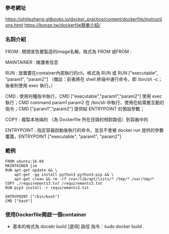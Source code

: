 ### 參考網址
https://philipzheng.gitbooks.io/docker_practice/content/dockerfile/instructions.html
https://bonze.tw/dockerfile簡單介紹/

### 名詞介紹
FROM : 開頭宣告要製造的image名稱，格式為 FROM <image>或FROM <image>:<tag>

MAINTAINER : 維護者信息

RUN : 放置要在container內部執行的cli，格式為 RUN <command> 或 RUN ["executable", "param1", "param2"] （備註：前者將在 shell 終端中運行命令，即 /bin/sh -c；後者則使用 exec 執行。）

CMD : 使用何種指令執行，CMD ["executable","param1","param2"] 使用 exec 執行；CMD command param1 param2 在 /bin/sh 中執行，使用在給需要互動的指令；CMD ["param1","param2"] 提供給 ENTRYPOINT 的預設參數；

COPY : 複製本地端的 <src>（為 Dockerfile 所在目錄的相對路徑）到容器中的 <dest>

ENTRYPOINT : 指定容器啟動後執行的命令，並且不會被 docker run 提供的參數覆蓋，ENTRYPOINT ["executable", "param1", "param2"]


### 範例
```
FROM ubuntu:16.04
MAINTAINER jim 
RUN apt-get update && \
    apt-get -qq install python3 python3-pip && \
    apt-get clean && rm -rf /var/lib/apt/lists/* /tmp/* /var/tmp/*
COPY ./requirements3.txt /requirements3.txt
RUN pip3 install -r requirements3.txt

ENTRYPOINT ["/bin/bash"]
CMD ["bash"]
```
### 使用Dockerfile開啟一個container
- 基本的格式為 docekr build [選項] 路徑
指令：sudo docker build .
